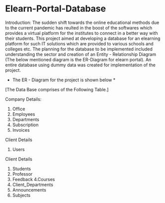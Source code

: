 # Elearn-Portal-Database

Introduction:
The sudden shift towards the online educational methods due to the current pandemic has reulted in the boost of the softwares which provides a virtual platform for the institutes to connect in a better way with their students. This project aimed at developing a database for an elearning platform for such IT solutions which are provided to various schools and colleges etc. The planning for the database to be implemented included understanding the sector and creation of an Entity - Relationship Diagram (The below mentioned diagram is the ER-Diagram for elearn portal). An entire database using dummy data was created for implementation of the project. 

* The ER - Diagram for the project is shown below *

[The Data Base comprises of the Following Table.]
 
Company Details:
1. Office
2. Employees
3. Departments
4. Subscription
5. Invoices

Client Details
1. Users

Client Details
1. Students
2. Professor
3. Feedback
4.Courses
5. Client_Departments
6. Announcements
7. Subjects
